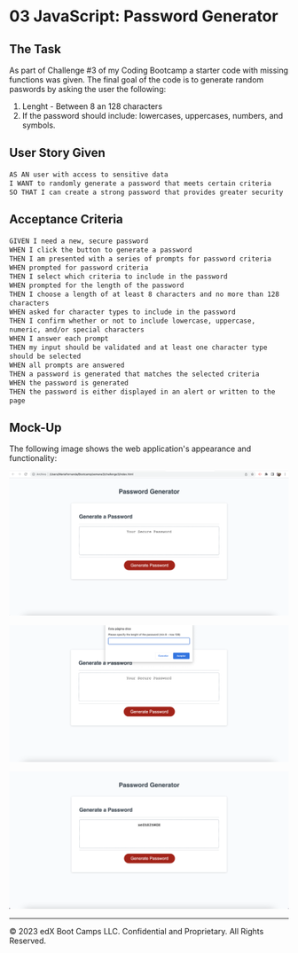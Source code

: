# 03 JavaScript: Password Generator

## The Task

As part of Challenge #3 of my Coding Bootcamp a starter code with missing functions was given. The final goal of the code is to generate random paswords by asking the user the following: 

1. Lenght - Between 8 an 128 characters
2. If the password should include: lowercases, uppercases, numbers, and symbols. 


## User Story Given

```
AS AN user with access to sensitive data
I WANT to randomly generate a password that meets certain criteria
SO THAT I can create a strong password that provides greater security
```

## Acceptance Criteria

```
GIVEN I need a new, secure password
WHEN I click the button to generate a password
THEN I am presented with a series of prompts for password criteria
WHEN prompted for password criteria
THEN I select which criteria to include in the password
WHEN prompted for the length of the password
THEN I choose a length of at least 8 characters and no more than 128 characters
WHEN asked for character types to include in the password
THEN I confirm whether or not to include lowercase, uppercase, numeric, and/or special characters
WHEN I answer each prompt
THEN my input should be validated and at least one character type should be selected
WHEN all prompts are answered
THEN a password is generated that matches the selected criteria
WHEN the password is generated
THEN the password is either displayed in an alert or written to the page
```

## Mock-Up

The following image shows the web application's appearance and functionality:

![How the application will look at the beggining](./assets/mockup-1.png)

![How the application will look when the length criteria is asked to the user](./assets/mockup-2.png)

![How the application will return a random password to the user](./assets/mockup-3.png)

- - -
© 2023 edX Boot Camps LLC. Confidential and Proprietary. All Rights Reserved.
